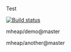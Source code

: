 Test

[![Build status](https://travis-ci.org/michael-test-org/demo.svg?branch=main)](https://travis-ci.org/michael-test-org/demo)

mheap/demo@master

mheap/another@master

